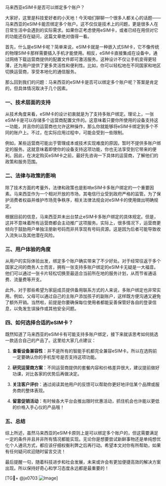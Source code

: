 马来西亚eSIM卡是否可以绑定多个账户？

大家好，这里是科技爱好者的小天地！今天咱们聊聊一个很多人都关心的话题——马来西亚的eSIM卡能否绑定多个账户。这不仅仅是技术上的问题，更是很多人在日常生活中会遇到的实际需求。如果你正考虑使用eSIM卡，或者已经在用但对它的功能还存在疑问，这篇文章绝对值得一看。

首先，什么是eSIM卡呢？简单来说，eSIM卡就是一种嵌入式SIM卡，它不像传统的物理SIM卡那样需要插入手机才能使用。相反，eSIM卡直接集成在设备中，通过网络下载运营商提供的配置文件即可激活服务。这种设计不仅让手机变得更轻薄，还为用户提供了更多灵活性和便利性。比如，你可以轻松地在不同国家和地区切换运营商，享受本地化的通信服务。

那么回到我们的问题：马来西亚的eSIM卡是否可以绑定多个账户呢？答案是肯定的，但具体情况取决于几个因素。

### 一、技术层面的支持

从技术角度来看，eSIM卡的设计初衷就是为了支持多账户绑定。理论上，一张eSIM卡是可以存储多个运营商配置文件的。这意味着只要你所使用的设备支持这一功能，并且你的运营商也允许这种操作，那么你就能够将eSIM卡绑定到多个不同的账户上。不过，在实际应用过程中，可能会受到一些限制。

例如，某些运营商可能出于管理成本或技术实现难度的原因，暂时不提供多账户绑定的服务。这就意味着即使你的设备支持这项功能，你也无法享受到它带来的便利。因此，在决定购买eSIM卡之前，最好先咨询一下具体的运营商，了解他们的政策和服务范围。

### 二、法律与政策的影响

除了技术方面的考量外，法律和政策也是影响eSIM卡多账户绑定的一个重要因素。马来西亚作为一个相对开放的市场，其电信行业受到政府严格的监管。为了保护消费者权益并维护市场竞争秩序，相关法律法规会对eSIM卡的使用做出明确规定。

根据目前的信息，马来西亚并未出台禁止eSIM卡多账户绑定的具体规定。但是，这并不意味着所有运营商都会主动推广这项服务。实际上，很多情况下，运营商更倾向于鼓励用户单独注册新号码而非共享现有号码资源。这是因为后者可能导致收入流失以及其他潜在风险。

### 三、用户体验的角度

从用户的实际体验出发，绑定多个账户确实带来了不少好处。对于经常往返于多个国家之间的商务人士而言，拥有一张支持多账户绑定的eSIM卡无疑是一大福音。他们可以通过一张卡片轻松切换至最适合当前所在地的服务计划，从而节省通话费、流量费等开支。

此外，对于那些希望为家庭成员提供备用联系方式的人来说，多账户绑定也非常实用。例如，父母可以通过自己的主账户添加孩子的副账户，这样既方便沟通又避免了额外开销。当然啦，前提是你要确保每位使用者都能妥善保管好各自的登录信息，以免发生误操作或其他安全问题。

### 四、如何选择合适的eSIM卡？

既然知道了马来西亚的eSIM卡有可能支持多账户绑定，接下来就该思考如何挑选一款适合自己的产品了。这里给大家几点建议：

1. **查看设备兼容性**：并不是所有的智能手机都完全兼容eSIM卡。所以在选购前一定要确认你的手机型号是否支持这项功能。
   
2. **研究运营商方案**：不同运营商提供的套餐内容和价格差异很大，建议提前做好功课，对比各家的优势后再做决定。

3. **关注客户评价**：通过阅读其他用户的反馈可以帮助你更好地评估某个品牌或服务商的整体表现。

4. **留意促销活动**：有时候各大平台会推出限时优惠活动，抓住机会也许能以更低的价格入手心仪的产品哦！

### 五、总结

综上所述，虽然马来西亚的eSIM卡原则上是可以绑定多个账户的，但这需要满足一定的条件并且并非所有情况都能实现。无论你是想要尝试新鲜事物还是单纯想优化个人通讯方式，都应该仔细权衡利弊之后再行动。希望本文对你有所帮助，如果有任何疑问欢迎随时留言交流！

最后提醒一句，随着科技进步和社会发展，未来或许会有更加便捷高效的解决方案出现。所以保持好奇心和学习态度永远都是最重要的！

[TG💪+ @jx0703 ![Image](https://github.com/user-attachments/assets/dbca1d08-cadb-493c-b0ec-ad6f7a83f270)]